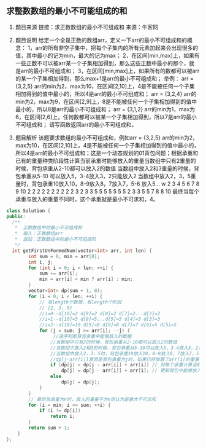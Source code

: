 ## 求整数数组的最小不可能组成的和

1. 题目来源
  链接：求正数数组的最小不可组成和
  来源：牛客网

2. 题目说明
  给定一个全是正数的数组arr，定义一下arr的最小不可组成和的概念： 1，arr的所有非空子集中，把每个子集内的所有元素加起来会出现很多的值，其中最小的记为min，最大的记为max； 2，在区间[min,max]上，如果有一些正数不可以被arr某一个子集相加得到，那么这些正数中最小的那个，就是arr的最小不可组成和； 3，在区间[min,max]上，如果所有的数都可以被arr的某一个子集相加得到，那么max+1是arr的最小不可组成和； 举例： arr = {3,2,5} arr的min为2，max为10，在区间[2,10]上，4是不能被任何一个子集相加得到的值中最小的，所以4是arr的最小不可组成和； arr = {3,2,4} arr的min为2，max为9，在区间[2,9]上，8是不能被任何一个子集相加得到的值中最小的，所以8是arr的最小不可组成和； arr = {3,1,2} arr的min为1，max为6，在区间[2,6]上，任何数都可以被某一个子集相加得到，所以7是arr的最小不可组成和； 请写函数返回arr的最小不可组成和。

3. 题目解析
  该题要求数组的最小不可组成和，例如arr = {3,2,5} arr的min为2，max为10，在区间[2,10]上，4是不能被任何一个子集相加得到的值中最小的，所以4是arr的最小不可组成和；这是一个动态规划的01背包问题；根据承重和已有的重量种类阶段性计算当前承重时能够放入的重量当数组中只有2重量的时候，背包承重从2-10都可以放入2的数值   当数组中放入2和3重量的时候，背包承重从5-10 可以放入5，3-4放入3，2只能放入2   当数组中放入2，3，5重量时，背包承重10放入10，8-9放入8，7放入7，5-6 放入5…
  w 2 3 4 5 6 7 8 9 10
  2 2 2 2 2 2 2 2 2 2   3 2 3 3 5 5 5 5 5 5   5 2 3 3 5 5 7 8 8 10
  最终当每个承重与放入的重量不同时，这个承重就是最小不可求和，4。

  ```C++
  class Solution {
  public:
  	/**
  	 *	正数数组中的最小不可组成和
  	 *	输入：正数数组arr
  	 *	返回：正数数组中的最小不可组成和
  	 */
  	int getFirstUnFormedNum(vector<int> arr, int len) {
          int sum = 0, min = arr[0];
          int i, j;
          for (int i = 0; i < len; ++i) {
              sum += arr[i];
              min = arr[i] < min ? arr[i] : min;
          }
          vector<int> dp(sum + 1, 0);
          for (i = 0; i < len; ++i) {
              // 有length个数据，有length个阶段
              // {2, 3, 5}
              //i=0--d[10]=2 d[9]=2 d[8]=2 d[7]=2...d[2]=2            
              //i=1--d[10]=5 d[9]=5...d[5]=5 d[4]=3 d[3]=3         
              //i=2--d[10]=10 d[9]=8 d[8]=8 d[7]=7 d[6]=5 d[5]=5
              for (j = sum; j >= arr[i]; --j) {
                   //逆序判断背包承重中能够放入的数据                
                  //当数组中只有2的时候，背包承重从2-10都可以放入2的数值              
                  //当数组中放入2和3的时候，背包承重从5-10可以放入5，3-4放入3，2只能放入2
                  //当数组中放入2，3，5时，背包承重10放入10，8-9放入8，7放入7，5-6放入5...                
                  //dp[j-arr[i]]意思是背包承重为j时，如果已经放置了arr[i]的重量后还能放置的最大重量 
                  if (dp[j] < dp[j - arr[i]] + arr[i]) // 对每个承重计算当前最大能放置重量
                      dp[j] = dp[j - arr[i]] + arr[i]; // 更新背包中能够放入的最大值
                  else 
                      dp[j] = dp[j];
              }
          }
          // 最后当承重为n时，放入的重量不为n则认为是最大不可求和
          for (i = min; i <= sum; ++i) {
              if (i != dp[i])
                  return i;
          }
          return sum + 1;
      }
  };
  
  ```

  